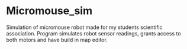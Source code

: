 # Micromouse_sim
Simulation of micromouse robot made for my students scientific association.
Program simulates robot sensor readings, grants access to both motors and have build in map editor.
